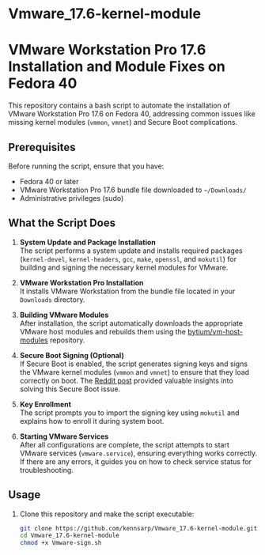 # Vmware_17.6-kernel-module

# VMware Workstation Pro 17.6 Installation and Module Fixes on Fedora 40

This repository contains a bash script to automate the installation of VMware Workstation Pro 17.6 on Fedora 40, addressing common issues like missing kernel modules (`vmmon`, `vmnet`) and Secure Boot complications.

## Prerequisites

Before running the script, ensure that you have:
- Fedora 40 or later
- VMware Workstation Pro 17.6 bundle file downloaded to `~/Downloads/`
- Administrative privileges (sudo)

## What the Script Does

1. **System Update and Package Installation**  
   The script performs a system update and installs required packages (`kernel-devel`, `kernel-headers`, `gcc`, `make`, `openssl`, and `mokutil`) for building and signing the necessary kernel modules for VMware.

2. **VMware Workstation Pro Installation**  
   It installs VMware Workstation from the bundle file located in your `Downloads` directory.

3. **Building VMware Modules**  
   After installation, the script automatically downloads the appropriate VMware host modules and rebuilds them using the [bytium/vm-host-modules](https://github.com/bytium/vm-host-modules) repository.

4. **Secure Boot Signing (Optional)**  
   If Secure Boot is enabled, the script generates signing keys and signs the VMware kernel modules (`vmmon` and `vmnet`) to ensure that they load correctly on boot. The [Reddit post](https://www.reddit.com/r/Fedora/comments/1fnhfzd/fedora_40_host_with_vmware_workstation_pro_176/) provided valuable insights into solving this Secure Boot issue.

5. **Key Enrollment**  
   The script prompts you to import the signing key using `mokutil` and explains how to enroll it during system boot.

6. **Starting VMware Services**  
   After all configurations are complete, the script attempts to start VMware services (`vmware.service`), ensuring everything works correctly. If there are any errors, it guides you on how to check service status for troubleshooting.

## Usage

1. Clone this repository and make the script executable:
   ```bash
   git clone https://github.com/kennsarp/Vmware_17.6-kernel-module.git
   cd Vmware_17.6-kernel-module
   chmod +x Vmware-sign.sh
